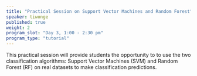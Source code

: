 ```yaml
---
title: "Practical Session on Support Vector Machines and Random Forest"
speaker: tiwonge
published: true
weight: 2
program_slot: "Day 3, 1:00 - 2:30 pm"
program_type: "tutorial"
---
```


This practical session will provide students the opportunity to to use the two classification algorithms: Support Vector Machines (SVM) and Random Forest (RF) on real datasets to make classification predictions.
